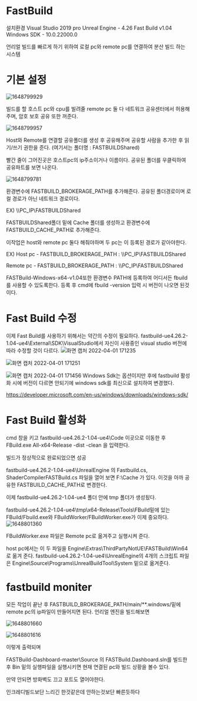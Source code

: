 # FastBuild
설치환경 Visual Studio 2019 pro
Unreal Engine - 4.26
Fast Build v1.04
Windows SDK - 10.0.22000.0

언리얼 빌드를 빠르게 하기 위하여 로컬 pc와 remote pc를 연결하여 분산 빌드 하는 시스템


# 기본 설정

![1648799929](https://user-images.githubusercontent.com/62869017/161221116-df056c97-b30a-4537-88a3-64ba4a4bc343.png)


빌드를 할 호스트 pc와 cpu를 빌려줄 remote pc 둘 다 네트워크 공유센터에서 허용해주며, 암호 보호 공유 또한 꺼준다.

![1648799957](https://user-images.githubusercontent.com/62869017/161221370-0646f9ab-f68b-4497-9885-8c2e695b525f.png)

Host와 Remote를 연결할 공유폴더를 생성 후 공유해주며 공유할 사람을 추가한 후 읽기/쓰기 권한을 준다. (여기서는 폴더명 : FASTBUILDShared)

빨간 줄이 그어진곳은 호스트pc의 ip주소이거나 이름이다. 공유된 폴더를 우클릭하여 공유파트를 보면 나온다.

![1648799781](https://user-images.githubusercontent.com/62869017/161221459-3b1f4383-55a3-416d-9b95-3d216b94740f.png)


환경변수에 FASTBUILD_BROKERAGE_PATH를 추가해준다. 공유된 폴더경로이며 로컬 경로가 아닌 네트워크 경로이다. 

EX) \\\PC_IP\FASTBUILDShared

FASTBUILDShared폴더 밑에 Cache 폴더를 생성하고 환경변수에 FASTBUILD_CACHE_PATH로 추가해준다.

이작업은 host와 remote pc 둘다 해줘야하며 두 pc는 이 등록된 경로가 같아야한다. 


EX) Host pc - FASTBUILD_BROKERAGE_PATH : \\\PC_IP\FASTBUILDShared

   Remote pc - FASTBUILD_BROKERAGE_PATH : \\\PC_IP\FASTBUILDShared

FASTBuild-Windows-x64-v1.04또한 환경변수 PATH에 등록하여 어디서든 fbuild를 사용할 수 있도록한다. 등록 후 cmd에 fbuild -version 입력 시 버전이 나오면 된것이다.

# Fast Build 수정

이제 Fast Build를 사용하기 위해서는 약간의 수정이 필요하다.
fastbuild-ue4.26.2-1.04-ue4\External\SDK\VisualStudio에서 자신이 사용중인 visual studio 버전에 따라 수정할 것이 다르다.
![화면 캡처 2022-04-01 171235](https://user-images.githubusercontent.com/62869017/161223282-4b0ac22c-a229-4cb0-893e-9961895f5347.png)

![화면 캡처 2022-04-01 171251](https://user-images.githubusercontent.com/62869017/161223291-9044c474-38b5-4641-9afa-3e90f58d6e15.png)

![화면 캡처 2022-04-01 171456](https://user-images.githubusercontent.com/62869017/161223590-7548195f-b544-4502-9666-ccfe8df6ef3c.png)
Windows Sdk는 옵션이지만 후에 fastbuild 활성화 시에 버전이 다르면 안되기에 windows sdk를 최신으로 설치하여 변경했다.

https://developer.microsoft.com/en-us/windows/downloads/windows-sdk/

# Fast Build 활성화

cmd 창을 키고 fastbuild-ue4.26.2-1.04-ue4\Code 이곳으로 이동한 후 
FBuild.exe All-x64-Release -dist -clean 을 입력한다.

빌드가 정상적으로 완료되었으면 성공

fastbuild-ue4.26.2-1.04-ue4\UnrealEngine 의 Fastbuild.cs, ShaderCompilerFASTBuild.cs 파일을 열어 보면 F:\\Cache 가 있다. 이것을 아까 공유한 FASTBUILD_CACHE_PATH로 변경한다.

이제 fastbuild-ue4.26.2-1.04-ue4 폴더 안에 tmp 폴더가 생성됬다.

fastbuild-ue4.26.2-1.04-ue4\tmp\x64-Release\Tools\FBuild밑에 있는 FBuild/Fbuild.exe와 FBuildWorker/FBuildWorker.exe가 이제 중요하다.
![1648801360](https://user-images.githubusercontent.com/62869017/161224902-7ab2d78c-a552-4a9d-abb1-2e71b53d3a7a.png)

FBuildWorker.exe 파일은 Remote pc로 옮겨주고 실행시켜 준다.
 
host pc에서는 이 두 파일을 Engine\Extras\ThirdPartyNotUE\FASTBuild\Win64 로 옮겨 준다.
fastbuild-ue4.26.2-1.04-ue4\UnrealEngine의 4개의 스크립트 파일은 Engine\Source\Programs\UnrealBuildTool\System 밑으로 옮겨준다.

# fastbuild moniter

모든 작업이 끝난 후 FASTBUILD_BROKERAGE_PATH/main/**.windows/밑에 remote pc의 ip파일이 만들어지면 된다.
언리얼 엔진을 빌드해보면 

![1648801660](https://user-images.githubusercontent.com/62869017/161225960-2837ab88-02f4-4a0a-b7fb-4540494d7d0c.png)


![1648801616](https://user-images.githubusercontent.com/62869017/161225969-a87a79d0-1689-4805-ad80-b67841755a73.png)


이렇게 출력되며

FASTBuild-Dashboard-master\Source 의 FASTBuild.Dashboard.sln를 빌드한 후 Bin 밑의 실행파일을 실행시키면 현재 연결된 pc와 빌드 상황을 볼수 있다.

만약 안되면 방화벽도 끄고 포트도 열어야한다.

인크레디빌드보단 느리긴 한것같은데 안하는것보단 빠른듯하다

